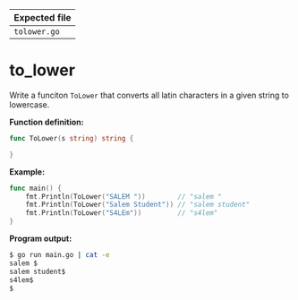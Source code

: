 | Expected file |
| ------------- |
| `tolower.go`  |

# to_lower


Write a funciton `ToLower` that converts all latin characters in a given string to lowercase.

**Function definition:**

```go
func ToLower(s string) string {

}
```

**Example:**

```go
func main() {
    fmt.Println(ToLower("SALEM "))        // "salem "
    fmt.Println(ToLower("Salem Student")) // "salem student"
    fmt.Println(ToLower("S4LEm"))         // "s4lem"
}
```

**Program output:**

```sh
$ go run main.go | cat -e
salem $
salem student$
s4lem$
$
```
